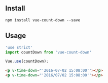 ## Install
```
npm install vue-count-down --save

```

## Usage

```js
'use strict'
import countDown from 'vue-count-down'

Vue.use(countDown);

```

```html
<p v-time-down="'2016-07-02 15:08:00'"></p>
<p v-time-down="'2016/07/02 15:08:00'"></p>
```